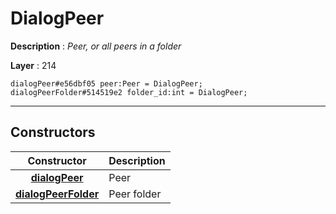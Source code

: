 # DialogPeer

**Description** : *Peer, or all peers in a folder*

**Layer** : 214

```tl
dialogPeer#e56dbf05 peer:Peer = DialogPeer;
dialogPeerFolder#514519e2 folder_id:int = DialogPeer;
```

---

## Constructors

| Constructor | Description |
| :---: | :--- |
| [**dialogPeer**](constructor/dialogPeer) | Peer |
| [**dialogPeerFolder**](constructor/dialogPeerFolder) | Peer folder |